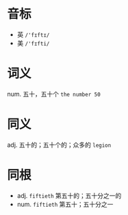 # 音标

- 英 `/'fɪftɪ/`
- 美 `/'fɪfti/`

# 词义

num. 五十，五十个
`the number 50`

# 同义

adj. 五十的；五十个的；众多的
`legion`

# 同根

- adj. `fiftieth` 第五十的；五十分之一的
- num. `fiftieth` 第五十；五十分之一

